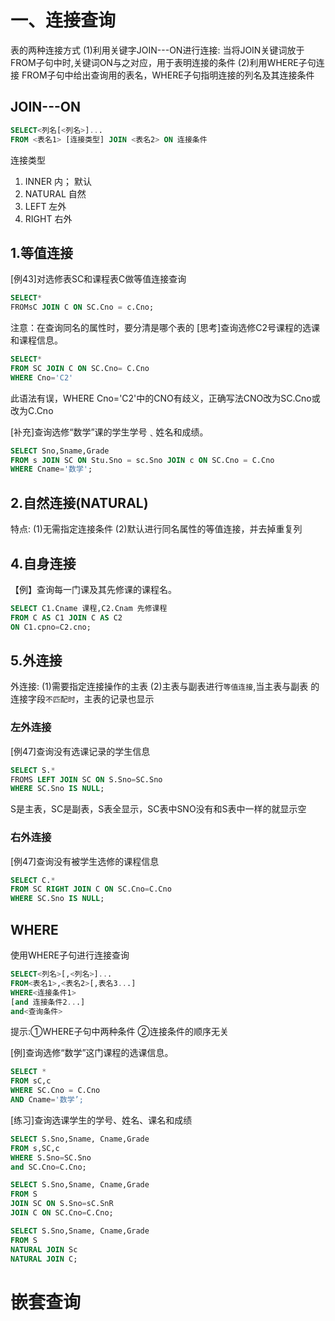 # 一、连接查询
表的两种连接方式
(1)利用关键字JOIN---ON进行连接:
当将JOIN关键词放于FROM子句中时,关键词ON与之对应，用于表明连接的条件
(2)利用WHERE子句连接
FROM子句中给出查询用的表名，WHERE子句指明连接的列名及其连接条件

## JOIN---ON
```sql
SELECT<列名[<列名>]...
FROM <表名1> [连接类型] JOIN <表名2> ON 连接条件
```

连接类型
1. INNER 内； 默认
2. NATURAL 自然
3. LEFT 左外
4. RIGHT 右外

## 1.等值连接
[例43]对选修表SC和课程表C做等值连接查询
```sql
SELECT*
FROMsC JOIN C ON SC.Cno = c.Cno;
```

注意：在查询同名的属性时，要分清是哪个表的
[思考]查询选修C2号课程的选课和课程信息。
```sql
SELECT*
FROM SC JOIN C ON SC.Cno= C.Cno 
WHERE Cno='C2'
```
此语法有误，WHERE Cno='C2'中的CNO有歧义，正确写法CNO改为SC.Cno或改为C.Cno

[补充]查询选修“数学”课的学生学号﹑姓名和成绩。
```sql
SELECT Sno,Sname,Grade
FROM s JOIN SC ON Stu.Sno = sc.Sno JOIN c ON SC.Cno = C.Cno
WHERE Cname='数学';
```

## 2.自然连接(NATURAL)
特点:
(1)无需指定连接条件
(2)默认进行同名属性的等值连接，并去掉重复列

## 4.自身连接

【例】查询每一门课及其先修课的课程名。
```sql
SELECT C1.Cname 课程,C2.Cnam 先修课程
FROM C AS C1 JOIN C AS C2
ON C1.cpno=C2.cno;
```

## 5.外连接

外连接:
(1)需要指定连接操作的主表
(2)主表与副表进行`等值连接`,当主表与副表
的连接字段`不匹配时`，主表的记录也显示

### 左外连接
[例47]查询没有选课记录的学生信息
```sql
SELECT S.*
FROMS LEFT JOIN SC ON S.Sno=SC.Sno
WHERE SC.Sno IS NULL;
```
S是主表，SC是副表，S表全显示，SC表中SNO没有和S表中一样的就显示空

### 右外连接
[例47]查询没有被学生选修的课程信息
```sql
SELECT C.*
FROM SC RIGHT JOIN C ON SC.Cno=C.Cno
WHERE SC.Sno IS NULL;

```

## WHERE
使用WHERE子句进行连接查询
```sql
SELECT<列名>[,<列名>]...
FROM<表名1>,<表名2>[,表名3...]
WHERE<连接条件1>
[and 连接条件2...]
and<查询条件>
```
提示:①WHERE子句中两种条件
②连接条件的顺序无关

[例]查询选修“数学”这门课程的选课信息。
```sql
SELECT *
FROM sC,c
WHERE SC.Cno = C.Cno
AND Cname='数学’;
```

[练习]查询选课学生的学号、姓名、课名和成绩
```sql
SELECT S.Sno,Sname, Cname,Grade
FROM s,SC,c
WHERE S.Sno=SC.Sno
and SC.Cno=C.Cno;
```
```sql
SELECT S.Sno,Sname, Cname,Grade
FROM S 
JOIN SC ON S.Sno=sC.SnR
JOIN C ON SC.Cno=C.Cno;
```
```sql
SELECT S.Sno,Sname, Cname,Grade 
FROM S 
NATURAL JOIN Sc
NATURAL JOIN C;
```


# 嵌套查询